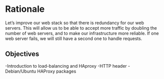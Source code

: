 # Rationale
Let’s improve our web stack so that there is redundancy for our web servers.
This will allow us to be able to accept more traffic by doubling the number of web servers, and to make our infrastructure more reliable.
If one web server fails, we will still have a second one to handle requests.

## Objectives
-Introduction to load-balancing and HAproxy
-HTTP header
-Debian/Ubuntu HAProxy packages
